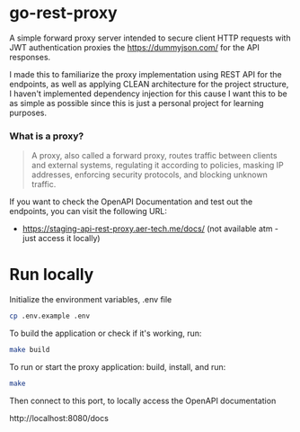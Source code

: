 # go-rest-proxy
A simple forward proxy server intended to secure client HTTP requests with JWT authentication proxies the https://dummyjson.com/ for the API responses.

I made this to familiarize the proxy implementation using REST API for the endpoints, as well as applying CLEAN architecture for the project structure, I haven't implemented dependency injection for this cause I want this to be as simple as possible since this is just a personal project for learning purposes.

### What is a proxy?
> A proxy, also called a forward proxy, routes traffic between clients and external systems, regulating it according to policies, masking IP addresses, enforcing security protocols, and blocking unknown traffic.



If you want to check the OpenAPI Documentation and test out the endpoints, you can visit the following URL: 
- https://staging-api-rest-proxy.aer-tech.me/docs/
(not available atm - just access it locally)

# Run locally

Initialize the environment variables, .env file

```bash
cp .env.example .env
```

To build the application or check if it's working, run:

```bash
make build
```

To run or start the proxy application: build, install, and run:

```bash
make 
```

Then connect to this port, to locally access the OpenAPI documentation

http://localhost:8080/docs



